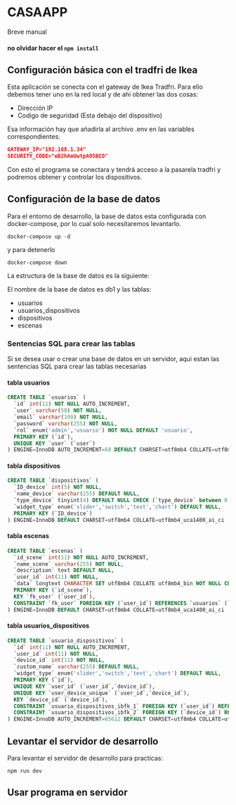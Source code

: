 # CASAAPP

Breve manual

#### no olvidar hacer el `npm install`

## Configuración básica con el tradfri de Ikea
Esta aplicación se conecta con el gateway de Ikea Tradfri. Para ello debemos tener uno en la red local y de ahí obtener las dos cosas:
- Dirección IP
- Codigo de seguridad (Esta debajo del dispositivo)

Esa información hay que añadirla al archivo .env en las variables correspondientes:
```json
GATEWAY_IP="192.168.1.34"
SECURITY_CODE="eB2hAeUwtpA95BCO"
```

Con esto el programa se conectara y tendrá acceso a la pasarela tradfri y podremos obtener y controlar los dispositivos.

## Configuración de la base de datos

Para el entorno de desarrollo, la base de datos esta configurada con docker-compose, por lo cual solo necesitaremos levantarlo.

```shell
docker-compose up -d
```
y para detenerlo

```shell
docker-compose down
```

La estructura de la base de datos es la siguiente:

El nombre de la base de datos es db1 y las tablas:
- usuarios
- usuarios_dispositivos
- dispositivos
- escenas

### Sentencias SQL para crear las tablas

Si se desea usar o crear una base de datos en un servidor, aqui estan las sentencias SQL para crear las tablas necesarias

#### tabla usuarios

``` sql
CREATE TABLE `usuarios` (
  `id` int(11) NOT NULL AUTO_INCREMENT,
  `user` varchar(50) NOT NULL,
  `email` varchar(100) NOT NULL,
  `password` varchar(255) NOT NULL,
  `rol` enum('admin','usuario') NOT NULL DEFAULT 'usuario',
  PRIMARY KEY (`id`),
  UNIQUE KEY `user` (`user`)
) ENGINE=InnoDB AUTO_INCREMENT=68 DEFAULT CHARSET=utf8mb4 COLLATE=utf8mb4_uca1400_ai_ci
```
#### tabla dispositivos

``` sql
CREATE TABLE `dispositivos` (
  `ID_device` int(5) NOT NULL,
  `name_device` varchar(255) DEFAULT NULL,
  `type_device` tinyint(4) DEFAULT NULL CHECK (`type_device` between 0 and 4),
  `widget_type` enum('slider','switch','text','chart') DEFAULT NULL,
  PRIMARY KEY (`ID_device`)
) ENGINE=InnoDB DEFAULT CHARSET=utf8mb4 COLLATE=utf8mb4_uca1400_ai_ci

```
#### tabla escenas

``` sql
CREATE TABLE `escenas` (
  `id_scene` int(11) NOT NULL AUTO_INCREMENT,
  `name_scene` varchar(255) NOT NULL,
  `description` text DEFAULT NULL,
  `user_id` int(11) NOT NULL,
  `data` longtext CHARACTER SET utf8mb4 COLLATE utf8mb4_bin NOT NULL CHECK (json_valid(`data`)),
  PRIMARY KEY (`id_scene`),
  KEY `fk_user` (`user_id`),
  CONSTRAINT `fk_user` FOREIGN KEY (`user_id`) REFERENCES `usuarios` (`id`)
) ENGINE=InnoDB DEFAULT CHARSET=utf8mb4 COLLATE=utf8mb4_uca1400_ai_ci
```
#### tabla usuarios_dispositivos

``` sql
CREATE TABLE `usuario_dispositivos` (
  `id` int(11) NOT NULL AUTO_INCREMENT,
  `user_id` int(11) NOT NULL,
  `device_id` int(11) NOT NULL,
  `custom_name` varchar(255) DEFAULT NULL,
  `widget_type` enum('slider','switch','text','chart') DEFAULT NULL,
  PRIMARY KEY (`id`),
  UNIQUE KEY `user_id` (`user_id`,`device_id`),
  UNIQUE KEY `user_device_unique` (`user_id`,`device_id`),
  KEY `device_id` (`device_id`),
  CONSTRAINT `usuario_dispositivos_ibfk_1` FOREIGN KEY (`user_id`) REFERENCES `usuarios` (`id`),
  CONSTRAINT `usuario_dispositivos_ibfk_2` FOREIGN KEY (`device_id`) REFERENCES `dispositivos` (`ID_device`)
) ENGINE=InnoDB AUTO_INCREMENT=65612 DEFAULT CHARSET=utf8mb4 COLLATE=utf8mb4_uca1400_ai_ci

```

## Levantar el servidor de desarrollo

Para levantar el servidor de desarrollo para practicas:

```shell
npm run dev 
```

## Usar programa en servidor

